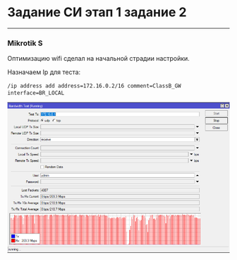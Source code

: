 # Задание СИ этап 1 задание 2

---
### Mikrotik S
Оптимизацию wifi сделал на начальной страдии настройки.

Назначаем Ip для теста:

<pre><code>/ip address add address=172.16.0.2/16 comment=ClassB_GW interface=BR_LOCAL</code></pre>


![image](https://github.com/nousaibot/Mikrotik_tasks/blob/master/img/BandwidthTest.PNG?raw=true)